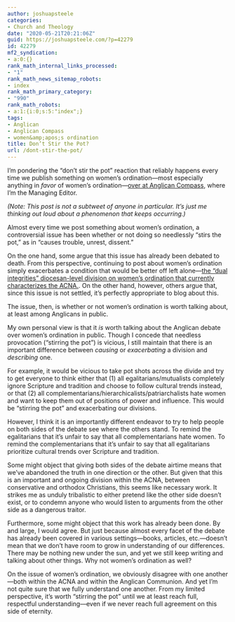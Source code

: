 ```yaml
---
author: joshuapsteele
categories:
- Church and Theology
date: "2020-05-21T20:21:06Z"
guid: https://joshuapsteele.com/?p=42279
id: 42279
mf2_syndication:
- a:0:{}
rank_math_internal_links_processed:
- "1"
rank_math_news_sitemap_robots:
- index
rank_math_primary_category:
- "990"
rank_math_robots:
- a:1:{i:0;s:5:"index";}
tags:
- Anglican
- Anglican Compass
- women&amp;apos;s ordination
title: Don’t Stir the Pot?
url: /dont-stir-the-pot/
---
```


I’m pondering the “don’t stir the pot” reaction that reliably happens every time we publish something on women’s ordination—most especially anything in *favor* of women’s ordination—[over at Anglican Compass](https://anglicancompass.com/), where I’m the Managing Editor.

*(Note: This post is not a subtweet of anyone in particular. It’s just me thinking out loud about a phenomenon that keeps occurring.)*

Almost every time we post something about women’s ordination, a controversial issue has been whether or not doing so needlessly “stirs the pot,” as in “causes trouble, unrest, dissent.”

On the one hand, some argue that this issue has already been debated to death. From this perspective, continuing to post about women’s ordination simply exacerbates a condition that would be better off left alone—[the “dual integrities” diocesan-level division on women’s ordination that currently characterizes the ACNA.](https://anglicancompass.com/want-to-learn-more-about-womens-ordination-debates-within-anglicanism-start-with-these-resources/). On the other hand, however, others argue that, since this issue is not settled, it’s perfectly appropriate to blog about this.

The issue, then, is whether or not women’s ordination is worth talking about, at least among Anglicans in public.

My own personal view is that it *is* worth talking about the Anglican debate over women’s ordination in public. Though I concede that needless provocation (“stirring the pot”) is vicious, I still maintain that there is an important difference between *causing* or *exacerbating* a division and *describing* one.

For example, it would be vicious to take pot shots across the divide and try to get everyone to think either that (1) all egalitarians/mutualists completely ignore Scripture and tradition and choose to follow cultural trends instead, or that (2) all complementarians/hierarchicalists/patriarchalists hate women and want to keep them out of positions of power and influence. This would be “stirring the pot” and exacerbating our divisions.

However, I think it is an importantly different endeavor to try to help people on both sides of the debate see where the others stand. To remind the egalitarians that it’s unfair to say that all complementarians hate women. To remind the complementarians that it’s unfair to say that all egalitarians prioritize cultural trends over Scripture and tradition.

Some might object that giving both sides of the debate airtime means that we’ve abandoned the truth in one direction or the other. But given that this is an important and ongoing division within the ACNA, between conservative and orthodox Christians, this seems like necessary work. It strikes me as unduly tribalistic to either pretend like the other side doesn’t exist, or to condemn anyone who would listen to arguments from the other side as a dangerous traitor.

Furthermore, some might object that this work has already been done. By and large, I would agree. But just because almost every facet of the debate has already been covered in various settings—books, articles, etc.—doesn’t mean that we don’t have room to grow in understanding of our differences. There may be nothing new under the sun, and yet we still keep writing and talking about other things. Why not women’s ordination as well?

On the issue of women’s ordination, we obviously disagree with one another—both within the ACNA and within the Anglican Communion. And yet I’m not quite sure that we fully understand one another. From my limited perspective, it’s worth “stirring the pot” until we at least reach full, respectful understanding—even if we never reach full agreement on this side of eternity.